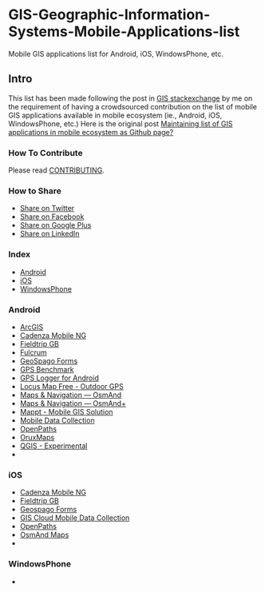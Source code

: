 # GIS-Geographic-Information-Systems-Mobile-Applications-list
Mobile GIS applications list for Android, iOS, WindowsPhone, etc.

## Intro
This list has been made following the post in [GIS stackexchange](http://gis.stackexchange.com) by me on the requirement of having a crowdsourced contribution on the list of mobile GIS applications available in mobile ecosystem (ie., Android, iOS, WindowsPhone, etc.)
Here is the original post [Maintaining list of GIS applications in mobile ecosystem as Github page?](http://gis.stackexchange.com/questions/206457/maintaining-list-of-gis-applications-in-mobile-ecosystem-as-github-page)

### How To Contribute

Please read [CONTRIBUTING](/CONTRIBUTING.md).

### How to Share
+ [Share on Twitter](http://twitter.com/home?status=https://github.com/akarsh/GIS-Geographic-Information-Systems-Mobile-Applications-list)
+ [Share on Facebook](http://www.facebook.com/sharer/sharer.php?s=100&p[url]=https://github.com/akarsh/GIS-Geographic-Information-Systems-Mobile-Applications-list)
+ [Share on Google Plus](https://plus.google.com/share?url=https://github.com/akarsh/GIS-Geographic-Information-Systems-Mobile-Applications-list)
+ [Share on LinkedIn](http://www.linkedin.com/shareArticle?mini=true&url=https://github.com/akarsh/GIS-Geographic-Information-Systems-Mobile-Applications-list)

### Index
* [Android](#android)
* [iOS](#ios)
* [WindowsPhone](#windowsphone)

### Android
* [ArcGIS](https://play.google.com/store/apps/details?id=com.esri.android.client)
* [Cadenza Mobile NG](https://play.google.com/store/apps/details?id=net.disy.cadenza.mobile.app&hl=en)
* [Fieldtrip GB](https://play.google.com/store/apps/details?id=uk.ac.edina.mobile)
* [Fulcrum](https://play.google.com/store/apps/details?id=com.spatialnetworks.fulcrum&hl=en)
* [GeoSpago Forms](https://play.google.com/store/apps/details?id=com.geospago)
* [GPS Benchmark](https://play.google.com/store/apps/details?id=com.gpsbenchmark.android)
* [GPS Logger for Android](https://play.google.com/store/apps/details?id=com.mendhak.gpslogger)
* [Locus Map Free - Outdoor GPS](https://play.google.com/store/apps/details?id=menion.android.locus&feature=related_apps)
* [Maps & Navigation — OsmAnd](https://play.google.com/store/apps/details?id=net.osmand)
* [Maps & Navigation — OsmAnd+](https://play.google.com/store/apps/details?id=net.osmand.plus)
* [Mappt - Mobile GIS Solution](https://play.google.com/store/apps/details?id=au.com.mappt)
* [Mobile Data Collection](https://play.google.com/store/apps/details?id=com.giscloud.mdc)
* [OpenPaths](https://play.google.com/store/apps/details?id=com.nytco.rnd.OpenPaths)
* [OruxMaps](https://play.google.com/store/apps/details?id=com.orux.oruxmaps)
* [QGIS - Experimental](https://play.google.com/store/apps/details?id=org.qgis.qgis&hl=en)
* 

### iOS
* [Cadenza Mobile NG](https://itunes.apple.com/us/app/cadenza-mobile-ng/id1052754530?mt=8)
* [Fieldtrip GB](https://itunes.apple.com/gb/app/fieldtrip-gb/id626772131?mt=8)
* [Geospago Forms](https://itunes.apple.com/us/app/geospago-forms/id963602509?mt=8)
* [GIS Cloud Mobile Data Collection](https://itunes.apple.com/us/app/gis-cloud-mobile-data-collection/id640535923)
* [OpenPaths](https://itunes.apple.com/app/openpaths/id493605283)
* [OsmAnd Maps](https://itunes.apple.com/app/apple-store/id934850257?mt=8)
* 

### WindowsPhone
* 
